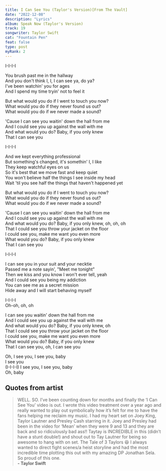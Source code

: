 ```yaml
---
title: I Can See You (Taylor's Version)[From The Vault]
date: "2022-12-08"
description: "Lyrics"
album: Speak Now (Taylor's Version)
track: 19
songwriter: Taylor Swift
cat: "Fountain Pen"
feat: false
type: post
myRank: 2
---
```


<p className="intro">
I-I-I-I <br />
</p>
<p className="verse-one">
You brush past me in the hallway <br />
And you don't think I, I, I can see ya, do ya? <br />
I've been watchin' you for ages <br />
And I spend my time tryin' not to feel it <br />
</p>
<p className="pre-chorus">
But what would you do if I went to touch you now? <br />
What would you do if they never found us out? <br />
What would you do if we never made a sound? <br />
</p>
<p className="chorus">
'Cause I can see you waitin' down the hall from me <br />
And I could see you up against the wall with me <br />
And what would you do? Baby, if you only knew <br />
That I can see you <br />
</p>
<p className="post-chorus">
I-I-I-I <br />
</p>
<p className="verse-two">
And we kept everything professional <br />
But something's changed, it's somethin' I, I like <br />
They keep watchful eyes on us <br />
So it's best that we move fast and keep quiet <br />
You won't believe half the things I see inside my head <br />
Wait 'til you see half the things that haven't happened yet <br />
</p>
<p className="pre-chorus">
But what would you do if I went to touch you now? <br />
What would you do if they never found us out? <br />
What would you do if we never made a sound? <br />
</p>
<p className="chorus">
'Cause I can see you waitin' down the hall from me <br />
And I could see you up against the wall with me <br />
And what would you do? Baby, if you only knew, oh, oh, oh <br />
That I could see you throw your jacket on the floor <br />
I could see you, make me want you even more <br />
What would you do? Baby, if you only knew <br />
That I can see you <br />
</p>
<p className="post-chorus">
I-I-I-I <br />
</p>
<p className="bridge">
I can see you in your suit and your necktie <br />
Passed me a note sayin', "Meet me tonight" <br />
Then we kiss and you know I won't ever tell, yeah <br />
And I could see you being my addiction <br />
You can see me as a secret mission <br />
Hide away and I will start behaving myself <br />
</p>
<p className="pre-chorus">
I-I-I-I <br />
Oh-oh, oh, oh <br />
</p>
<p className="chorus">
I can see you waitin' down the hall from me <br />
And I could see you up against the wall with me <br />
And what would you do? Baby, if you only knew, oh <br />
That I could see you throw your jacket on the floor <br />
I could see you, make me want you even more <br />
What would you do? Baby, if you only knew <br />
That I can see you, oh, I can see you <br />
</p>
<p className="outro">
Oh, I see you, I see you, baby <br />
I see you <br />
(I-I-I-I) I see you, I see you, baby <br />
Oh, baby <br />
</p>

## Quotes from artist

<blockquote>
WELL. SO. I’ve been counting down for months and finally the ‘I Can See You’ video is out. I wrote this video treatment over a year ago and really wanted to play out symbolically how it’s felt for me to have the fans helping me reclaim my music. I had my heart set on Joey King, Taylor Lautner and Presley Cash starring in it. Joey and Presley had been in the video for ‘Mean’ when they were 9 and 13 and they are back and so ridiculously bad ass!! Taytay is INCREDIBLE in this (didn’t have a stunt double!) and shout out to Tay Lautner for being so awesome to hang with on set. The Tale of 3 Taylors 😆 I always wanted to direct fight scenes/a heist storyline and had the most incredible time plotting this out with my amazing DP Jonathan Sela. So proud of this one.
<br />
<b>- Taylor Swift</b>
</blockquote>
